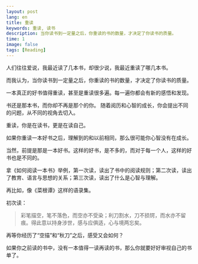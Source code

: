 ```yaml
---
layout: post
lang: en
title: 重读
keywords: 重读, 读书
description: 当你读书到一定量之后，你重读的书的数量，才决定了你读书的质量。
time: 1
image: false
tags: [Reading]
---
```


人们往往爱说，我最近读了几本书，却很少说，我最近重读了哪几本书。

而我认为，当你读书到一定量之后，你重读的书的数量，才决定了你读书的质量。

<!-- more -->

一本真正的好书值得重读，甚至是重读很多遍。每一遍你都会有新的感悟和发现。

书还是那本书，而你却不再是那个的你。
随着阅历和心智的成长，你会提出不同的问题，从不同的视角去切入。

重读，你是在读书，更是在读自己。

如果你重读一本好书之后，理解到的和以前相同，那么很可能你心智没有在成长。

当然，前提是那是一本好书。这样的好书，是不多的，而对于每一个人，这样的好书也是不同的。


拿《如何阅读一本书》举例，第一次读，读出了书中的阅读规则；第二次读，读出了教育、语言与思想的关系；第三次读，读出了什么是心智与理解。

再比如，像《菜根谭》这样的语录集。

初次读：

>彩笔描空，笔不落色，而空亦不受染；利刀割水，刀不损锷，而水亦不留痕。得此意以持身涉世，感与应俱适，心与境两忘矣。

再等你经历了“空描”和“秋刀”之后，感受又会如何？


如果你之前读的书中，没有一本值得一读再读的书，那么你就要好好审视自己的书单了。




